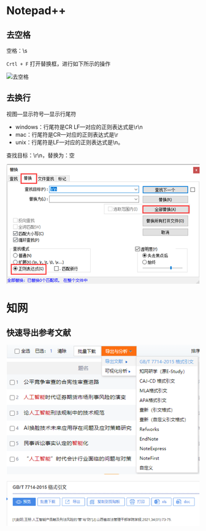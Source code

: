 # Notepad++ 

## 去空格

空格：\s

`Crtl + F` 打开替换框，进行如下所示的操作

![去空格](resource/去空格.png)

## 去换行

视图—显示符号—显示行尾符

- windows：行尾符是CR LF—对应的正则表达式是\r\n
- mac：行尾符是CR—对应的正则表达式是\r
- unix：行尾符是LF—对应的正则表达式是\n。

查找目标：\r\n，替换为：空

![去换行](工具.assets/去换行.png)

# 知网

## 快速导出参考文献

![导出文献](工具.assets/导出文献.png)

![复制文献](工具.assets/复制文献.png)